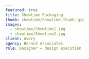 ```yaml
---
featured: true
title: Showtime Packaging
thumb: showtime/Showtime_thumb.jpg
images:
  - showtime/Showtime1.jpg
  - showtime/Showtime2.jpg
client: Avery
agency: Berard Associates
role: Designer – design execution
---
```


